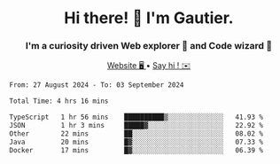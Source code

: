 <h1 align="center">Hi there! 👋 I'm Gautier.</h1>
<h3 align="center">I'm a curiosity driven Web explorer 🚀 and Code wizard 🧙</h3>

<p align="center">
  <a href="https://xisabla.github.io/">Website 🖥️ </a> •
  <a href="mailto:xisabla.dev@gmail.com">Say hi ! ✉️</a>
</p>

<!--START_SECTION:waka-->

```txt
From: 27 August 2024 - To: 03 September 2024

Total Time: 4 hrs 16 mins

TypeScript   1 hr 56 mins    ██████████▒░░░░░░░░░░░░░░   41.93 %
JSON         1 hr 3 mins     █████▓░░░░░░░░░░░░░░░░░░░   22.92 %
Other        22 mins         ██░░░░░░░░░░░░░░░░░░░░░░░   08.02 %
Java         20 mins         █▓░░░░░░░░░░░░░░░░░░░░░░░   07.33 %
Docker       17 mins         █▓░░░░░░░░░░░░░░░░░░░░░░░   06.39 %
```

<!--END_SECTION:waka-->
